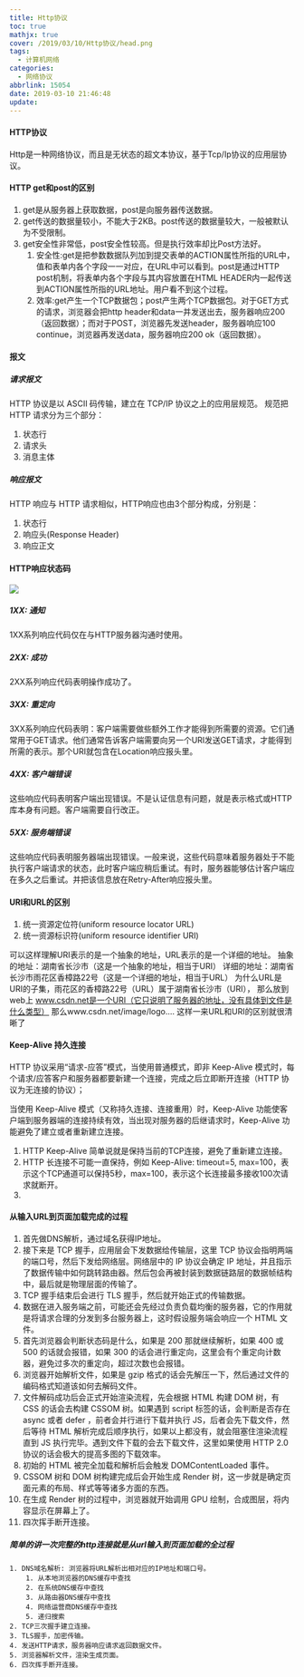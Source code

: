 ```yaml
---
title: Http协议
toc: true
mathjx: true
cover: /2019/03/10/Http协议/head.png
tags:
  - 计算机网络
categories:
  - 网络协议
abbrlink: 15054
date: 2019-03-10 21:46:48
update:
---
```


#### HTTP协议
Http是一种网络协议，而且是无状态的超文本协议，基于Tcp/Ip协议的应用层协议。

#### HTTP get和post的区别
1. get是从服务器上获取数据，post是向服务器传送数据。
2. get传送的数据量较小，不能大于2KB。post传送的数据量较大，一般被默认为不受限制。
3. get安全性非常低，post安全性较高。但是执行效率却比Post方法好。
   1. 安全性:get是把参数数据队列加到提交表单的ACTION属性所指的URL中，值和表单内各个字段一一对应，在URL中可以看到。post是通过HTTP post机制，将表单内各个字段与其内容放置在HTML HEADER内一起传送到ACTION属性所指的URL地址。用户看不到这个过程。
   2. 效率:get产生一个TCP数据包；post产生两个TCP数据包。对于GET方式的请求，浏览器会把http header和data一并发送出去，服务器响应200（返回数据）；而对于POST，浏览器先发送header，服务器响应100 continue，浏览器再发送data，服务器响应200 ok（返回数据）。

#### 报文
##### 请求报文
HTTP 协议是以 ASCII 码传输，建立在 TCP/IP 协议之上的应用层规范。
规范把 HTTP 请求分为三个部分：
1. 状态行
2. 请求头
3. 消息主体

##### 响应报文
HTTP 响应与 HTTP 请求相似，HTTP响应也由3个部分构成，分别是：
1. 状态行
2. 响应头(Response Header)
3. 响应正文

#### HTTP响应状态码
![](http.jpg)
##### 1XX: 通知
1XX系列响应代码仅在与HTTP服务器沟通时使用。

##### 2XX: 成功
2XX系列响应代码表明操作成功了。

##### 3XX: 重定向
3XX系列响应代码表明：客户端需要做些额外工作才能得到所需要的资源。它们通常用于GET请求。他们通常告诉客户端需要向另一个URI发送GET请求，才能得到所需的表示。那个URI就包含在Location响应报头里。

##### 4XX: 客户端错误
这些响应代码表明客户端出现错误。不是认证信息有问题，就是表示格式或HTTP库本身有问题。客户端需要自行改正。

##### 5XX: 服务端错误
这些响应代码表明服务器端出现错误。一般来说，这些代码意味着服务器处于不能执行客户端请求的状态，此时客户端应稍后重试。有时，服务器能够估计客户端应在多久之后重试。并把该信息放在Retry-After响应报头里。

#### URI和URL的区别
1. 统一资源定位符(uniform resource locator URL)
2. 统一资源标识符(uniform resource identifier URI)

可以这样理解URI表示的是一个抽象的地址，URL表示的是一个详细的地址。 抽象的地址：湖南省长沙市（这是一个抽象的地址，相当于URI）
详细的地址：湖南省长沙市雨花区香樟路22号（这是一个详细的地址，相当于URL） 为什么URL是URI的子集，雨花区的香樟路22号（URL）属于湖南省长沙市（URI），
那么放到web上 www.csdn.net是一个URI（它只说明了服务器的地址，没有具体到文件是什么类型）
那么www.csdn.net/image/logo.… 这样一来URL和URI的区别就很清晰了

####  Keep-Alive 持久连接
HTTP 协议采用“请求-应答”模式，当使用普通模式，即非 Keep-Alive 模式时，每个请求/应答客户和服务器都要新建一个连接，完成之后立即断开连接（HTTP 协议为无连接的协议）；

当使用 Keep-Alive 模式（又称持久连接、连接重用）时，Keep-Alive 功能使客户端到服务器端的连接持续有效，当出现对服务器的后继请求时，Keep-Alive 功能避免了建立或者重新建立连接。

1. HTTP Keep-Alive 简单说就是保持当前的TCP连接，避免了重新建立连接。
2. HTTP 长连接不可能一直保持，例如 Keep-Alive: timeout=5, max=100，表示这个TCP通道可以保持5秒，max=100，表示这个长连接最多接收100次请求就断开。
3.

#### 从输入URL到页面加载完成的过程
1. 首先做DNS解析，通过域名获得IP地址。
2. 接下来是 TCP 握手，应用层会下发数据给传输层，这里 TCP 协议会指明两端的端口号，然后下发给网络层。网络层中的 IP 协议会确定 IP 地址，并且指示了数据传输中如何跳转路由器。然后包会再被封装到数据链路层的数据帧结构中，最后就是物理层面的传输了。
3. TCP 握手结束后会进行 TLS 握手，然后就开始正式的传输数据。
4. 数据在进入服务端之前，可能还会先经过负责负载均衡的服务器，它的作用就是将请求合理的分发到多台服务器上，这时假设服务端会响应一个 HTML 文件。
5. 首先浏览器会判断状态码是什么，如果是 200 那就继续解析，如果 400 或 500 的话就会报错，如果 300 的话会进行重定向，这里会有个重定向计数器，避免过多次的重定向，超过次数也会报错。
6. 浏览器开始解析文件，如果是 gzip 格式的话会先解压一下，然后通过文件的编码格式知道该如何去解码文件。
7. 文件解码成功后会正式开始渲染流程，先会根据 HTML 构建 DOM 树，有 CSS 的话会去构建 CSSOM 树。如果遇到 script 标签的话，会判断是否存在 async 或者 defer ，前者会并行进行下载并执行 JS，后者会先下载文件，然后等待 HTML 解析完成后顺序执行，如果以上都没有，就会阻塞住渲染流程直到 JS 执行完毕。遇到文件下载的会去下载文件，这里如果使用 HTTP 2.0 协议的话会极大的提高多图的下载效率。
8. 初始的 HTML 被完全加载和解析后会触发 DOMContentLoaded 事件。
9. CSSOM 树和 DOM 树构建完成后会开始生成 Render 树，这一步就是确定页面元素的布局、样式等等诸多方面的东西。
10. 在生成 Render 树的过程中，浏览器就开始调用 GPU 绘制，合成图层，将内容显示在屏幕上了。
11. 四次挥手断开连接。


##### 简单的讲一次完整的http连接就是从url输入到页面加载的全过程

    1. DNS域名解析: 浏览器将URL解析出相对应的IP地址和端口号。
        1. 从本地浏览器的DNS缓存中查找
        2. 在系统DNS缓存中查找
        3. 从路由器DNS缓存中查找
        4. 网络运营商DNS缓存中查找
        5. 递归搜索
    2. TCP三次握手建立连接。
    3. TLS握手，加密传输。
    4. 发送HTTP请求，服务器响应请求返回数据文件。
    5. 浏览器解析文件，渲染生成页面。
    6. 四次挥手断开连接。
